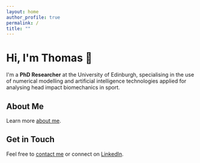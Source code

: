 ```yaml
---
layout: home
author_profile: true
permalink: /
title: ""
---
```


# Hi, I'm Thomas 👋
I'm a **PhD Researcher** at the University of Edinburgh, specialising in the use of numerical modelling and artificial intelligence technologies applied for analysing head impact biomechanics in sport.

## About Me
Learn more [about me](/about/).

## Get in Touch
Feel free to [contact me](/contact/) or connect on [LinkedIn](https://www.linkedin.com/in/thomas-aston-85580a19b/).